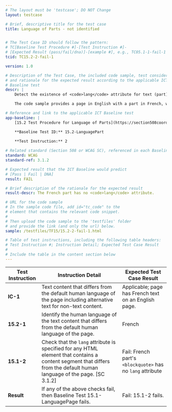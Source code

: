 ```yaml
---
# The layout must be 'testcase'; DO NOT Change
layout: testcase

# Brief, descriptive title for the test case
title: Language of Parts - not identified


# The Test Case ID should follow the pattern: 
# TC[Baseline Test Procedure #]-[Test Instruction #]-
# [Expected Result (pass/fail/dna)]-[example #], e.g., TC05.1-1-fail-1
tcid: TC15.2-2-fail-1

version: 1.0

# Description of the Test Case, the included code sample, test considerations,
# and rationale for the expected result according to the applicable ICT
# Baseline test
descr: | 
    Detect the existence of <code>lang</code> attribute for text (part) that differs from the default human language of the page. 

    The code sample provides a page in English with a part in French, with the no language identified for the French part. A successful test should identify a FAIL for Baseline 15.2-LanguagePart.

# Reference and link to the applicable ICT Baseline test
app-baseline: | 
    [15.2 Test Procedure for Language of Parts](https://section508coordinators.github.io/ICTTestingBaseline/15Language.html#152-test-procedure-for-language-of-parts)

    **Baseline Test ID:** 15.2-LanguagePart
    
    **Test Instruction:** 2

# Related standard (Section 508 or WCAG SC), referenced in each Baseline procedure/step
standard: WCAG
standard-ref: 3.1.2

# Expected result that the ICT Baseline would predict
# [Pass | Fail | DNA]
result: FAIL

# Brief description of the rationale for the expected result
result-descr: The French part has no <code>lang</code> attribute.

# URL for the code sample
# In the sample code file, add id="tc_code" to the 
# element that contains the relevant code snippet.
#
# Then upload the code sample to the 'testfiles' folder 
# and provide the link (and only the url) below.
sample: /testfiles/TF15/15.2-2-fail-1.html

# Table of test instructions, including the following table headers: 
# Test Instruction #; Instruction Detail; Expected Test Case Result
#
# Include the table in the content section below
---
```

| Test Instruction | Instruction Detail | Expected Test Case Result |
|------------------|--------------------|---------------------------|
| **IC-1** | Text content that differs from the default human language of the page including alternative text for non-text content.| Applicable; page has French text on an English page. |
| **15.2-1** | Identify the human language of the text content that differs from the default human language of the page. | French | 
| **15.1-2** | Check that the `lang` attribute is specified for any HTML element that contains a content segment that differs from the default human language of the page. [SC 3.1.2] | Fail: French part's `<blockquote>` has no `lang` attribute |
| **Result** | If any of the above checks fail, then Baseline Test 15.1-LanguagePage fails. | Fail: 15.1-2 fails. |